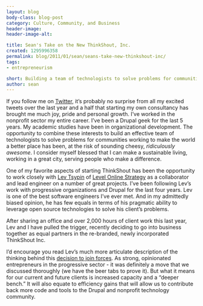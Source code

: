 ```yaml
---
layout: blog
body-class: blog-post
category: Culture, Community, and Business
header-image:
header-image-alt:

title: Sean's Take on the New ThinkShout, Inc.
created: 1295996358
permalink: blog/2011/01/sean/seans-take-new-thinkshout-inc/
tags:
- entrepreneurism

short: Building a team of technologists to solve problems for communities working to make the world a better place.
author: sean
---
```

<p>If you follow me on <a href="http://twitter.com/sean_larkin" target="_blank">Twitter</a>, it’s probably no surprise from all my excited tweets over the last year and a half that starting my own consultancy has brought me much joy, pride and personal growth. I’ve worked in the nonprofit sector my entire career. I’ve been a Drupal geek for the last 5 years. My academic studies have been in organizational development. The opportunity to combine these interests to build an effective team of technologists to solve problems for communities working to make the world a better place has been, at the risk of sounding cheesy, <i>ridiculously awesome</i>. I consider myself blessed that I can make a sustainable living, working in a great city, serving people who make a difference.
</p>
<p>One of my favorite aspects of starting ThinkShout has been the opportunity to work closely with <a href="http://twitter.com/levelos" target="_blank">Lev Tsypin</a> of <a href="http://levelos.com" target="_blank">Level Online Strategy</a> as a collaborator and lead engineer on a number of great projects. I’ve been following Lev’s work with progressive organizations and Drupal for the last four years. Lev is one of the best software engineers I’ve ever met. And in my admittedly biased opinion, he has few equals in terms of his pragmatic ability to leverage open source technologies to solve his client’s problems.
</p>
<p>
After sharing an office and over 2,000 hours of client work this last year, Lev and I have pulled the trigger, recently deciding to go into business together as equal partners in the re-branded, newly incorporated ThinkShout Inc.
</p>
<p>
I’d encourage you read Lev’s much more articulate description of the thinking behind this <a href="{{ site.baseurl }}/blog/2011/01/lev/levs-take-new-thinkshout-inc">decision to join forces</a>. As strong, opinionated entrepreneurs in the progressive sector - it was definitely a move that we discussed thoroughly (we have the beer tabs to prove it). But what it means for our current and future clients is increased capacity and a “deeper bench.” It will also equate to efficiency gains that will allow us to contribute back more code and tools to the Drupal and nonprofit technology community.
</p>

